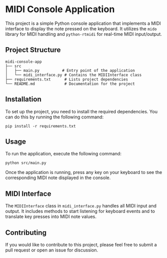 # MIDI Console Application

This project is a simple Python console application that implements a MIDI interface to display the note pressed on the keyboard. It utilizes the `mido` library for MIDI handling and `python-rtmidi` for real-time MIDI input/output.

## Project Structure

```
midi-console-app
├── src
│   ├── main.py          # Entry point of the application
│   └── midi_interface.py # Contains the MIDIInterface class
├── requirements.txt      # Lists project dependencies
└── README.md             # Documentation for the project
```

## Installation

To set up the project, you need to install the required dependencies. You can do this by running the following command:

```
pip install -r requirements.txt
```

## Usage

To run the application, execute the following command:

```
python src/main.py
```

Once the application is running, press any key on your keyboard to see the corresponding MIDI note displayed in the console.

## MIDI Interface

The `MIDIInterface` class in `midi_interface.py` handles all MIDI input and output. It includes methods to start listening for keyboard events and to translate key presses into MIDI note values.

## Contributing

If you would like to contribute to this project, please feel free to submit a pull request or open an issue for discussion.